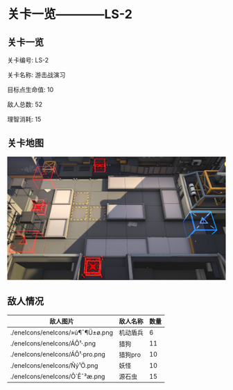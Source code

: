 # 关卡一览————LS-2


## 关卡一览

关卡编号: LS-2

关卡名称: 游击战演习

目标点生命值: 10

敌人总数: 52

理智消耗: 15


## 关卡地图
![LS-2](./oprMap/LS-2.png)

## 敌人情况

| 敌人图片 | 敌人名称 | 数量  |
|---------|-----|-----|
| ./eneIcons/eneIcons/»ú¶¯¶Ü±ø.png| 机动盾兵  |   6  |
| ./eneIcons/eneIcons/ÁÔ¹·.png| 猎狗  |   11  |
| ./eneIcons/eneIcons/ÁÔ¹·pro.png| 猎狗pro  |   10  |
| ./eneIcons/eneIcons/Ñý¹Ö.png| 妖怪  |   10  |
| ./eneIcons/eneIcons/Ô´Ê¯³æ.png| 源石虫  |   15  |
